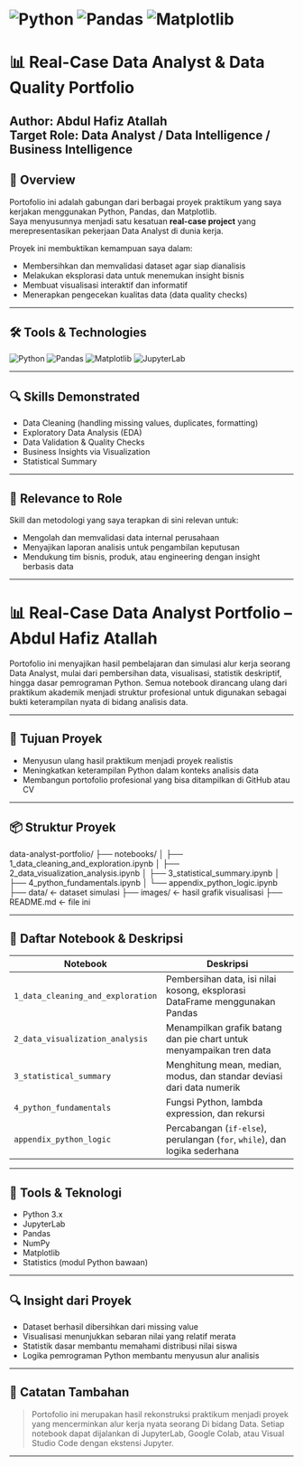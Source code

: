 ![Python](https://img.shields.io/badge/python-3.11-blue)
![Pandas](https://img.shields.io/badge/pandas-1.5.3-lightgrey?logo=pandas)
![Matplotlib](https://img.shields.io/badge/matplotlib-3.7-orange?logo=plotly)
=======
# 📊 Real-Case Data Analyst & Data Quality Portfolio

**Author:** Abdul Hafiz Atallah  
**Target Role:** Data Analyst / Data Intelligence / Business Intelligence 
---

## 📌 Overview
Portofolio ini adalah gabungan dari berbagai proyek praktikum yang saya kerjakan menggunakan Python, Pandas, dan Matplotlib.  
Saya menyusunnya menjadi satu kesatuan **real-case project** yang merepresentasikan pekerjaan Data Analyst di dunia kerja.

Proyek ini membuktikan kemampuan saya dalam:
- Membersihkan dan memvalidasi dataset agar siap dianalisis
- Melakukan eksplorasi data untuk menemukan insight bisnis
- Membuat visualisasi interaktif dan informatif
- Menerapkan pengecekan kualitas data (data quality checks)

---

## 🛠 Tools & Technologies
![Python](https://img.shields.io/badge/python-3.11-blue)
![Pandas](https://img.shields.io/badge/pandas-1.5.3-lightgrey?logo=pandas)
![Matplotlib](https://img.shields.io/badge/matplotlib-3.7-orange?logo=plotly)
![JupyterLab](https://img.shields.io/badge/JupyterLab-Data_Analysis-yellow?logo=jupyter)

---

## 🔍 Skills Demonstrated
- Data Cleaning (handling missing values, duplicates, formatting)
- Exploratory Data Analysis (EDA)
- Data Validation & Quality Checks
- Business Insights via Visualization
- Statistical Summary

---

## 🎯 Relevance to Role
Skill dan metodologi yang saya terapkan di sini relevan untuk:
- Mengolah dan memvalidasi data internal perusahaan
- Menyajikan laporan analisis untuk pengambilan keputusan
- Mendukung tim bisnis, produk, atau engineering dengan insight berbasis data


--------------------------------------------------------------------------------------------------------------------------------


# 📊 Real-Case Data Analyst Portfolio – Abdul Hafiz Atallah

Portofolio ini menyajikan hasil pembelajaran dan simulasi alur kerja seorang Data Analyst, mulai dari pembersihan data, visualisasi, statistik deskriptif, hingga dasar pemrograman Python. Semua notebook dirancang ulang dari praktikum akademik menjadi struktur profesional untuk digunakan sebagai bukti keterampilan nyata di bidang analisis data.

---

## 🧠 Tujuan Proyek

- Menyusun ulang hasil praktikum menjadi proyek realistis
- Meningkatkan keterampilan Python dalam konteks analisis data
- Membangun portofolio profesional yang bisa ditampilkan di GitHub atau CV

---

## 📦 Struktur Proyek

data-analyst-portfolio/
├── notebooks/
│ ├── 1_data_cleaning_and_exploration.ipynb
│ ├── 2_data_visualization_analysis.ipynb
│ ├── 3_statistical_summary.ipynb
│ ├── 4_python_fundamentals.ipynb
│ └── appendix_python_logic.ipynb
├── data/ ← dataset simulasi 
├── images/ ← hasil grafik visualisasi 
├── README.md ← file ini

---

## 📓 Daftar Notebook & Deskripsi

| Notebook                              | Deskripsi                                                                 |
|----------------------------------------|---------------------------------------------------------------------------|
| `1_data_cleaning_and_exploration`      | Pembersihan data, isi nilai kosong, eksplorasi DataFrame menggunakan Pandas |
| `2_data_visualization_analysis`        | Menampilkan grafik batang dan pie chart untuk menyampaikan tren data      |
| `3_statistical_summary`                | Menghitung mean, median, modus, dan standar deviasi dari data numerik     |
| `4_python_fundamentals`                | Fungsi Python, lambda expression, dan rekursi                             |
| `appendix_python_logic`                | Percabangan (`if-else`), perulangan (`for`, `while`), dan logika sederhana|

---

## 🧰 Tools & Teknologi

- Python 3.x
- JupyterLab
- Pandas
- NumPy
- Matplotlib
- Statistics (modul Python bawaan)

---

## 🔍 Insight dari Proyek

- Dataset berhasil dibersihkan dari missing value
- Visualisasi menunjukkan sebaran nilai yang relatif merata
- Statistik dasar membantu memahami distribusi nilai siswa
- Logika pemrograman Python membantu menyusun alur analisis

---

## 📎 Catatan Tambahan

> Portofolio ini merupakan hasil rekonstruksi praktikum menjadi proyek yang mencerminkan alur kerja nyata seorang Di bidang Data. Setiap notebook dapat dijalankan di JupyterLab, Google Colab, atau Visual Studio Code dengan ekstensi Jupyter.

---

